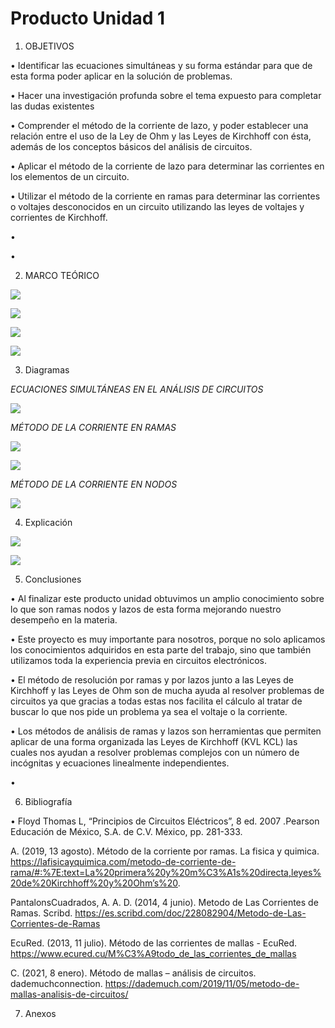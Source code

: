 # Producto Unidad 1 
1. OBJETIVOS

• Identificar las ecuaciones simultáneas y su forma estándar para que de esta forma poder aplicar en la solución de problemas.

•	Hacer una investigación profunda sobre el tema expuesto para completar las dudas existentes 

• Comprender el método de la corriente de lazo, y poder establecer una relación entre el uso de la Ley de Ohm y las Leyes de Kirchhoff   con   ésta, además   de   los conceptos   básicos del   análisis de circuitos.
 

•	Aplicar el método de la corriente de lazo para determinar las corrientes en los elementos de un circuito.

• Utilizar el método de la corriente en ramas para determinar las corrientes o voltajes desconocidos en un circuito utilizando las leyes de voltajes y corrientes de Kirchhoff.

•	

•	

2. MARCO TEÓRICO

![](img/marco3.jpeg)

![](https://github.com/andressanttos/Producto-Unidad1-/blob/main/img/marco1.png)

![](https://github.com/andressanttos/Producto-Unidad1-/blob/main/img/marco2.png)

![](img/marco4.jpg)

3. Diagramas

*ECUACIONES SIMULTÁNEAS EN EL ANÁLISIS DE CIRCUITOS* 

![](img/diagrama3.png)

*MÉTODO DE LA CORRIENTE EN RAMAS*

![](https://github.com/andressanttos/Producto-Unidad1-/blob/main/img/diagrama1.png)

![](https://github.com/andressanttos/Producto-Unidad1-/blob/main/img/diagrama2.png)

*MÉTODO DE LA CORRIENTE EN NODOS*
 
![](img/diagrama4.png)

4. Explicación

![](https://github.com/andressanttos/Producto-Unidad1-/blob/main/img/ejercicio%201.png)

![](https://github.com/andressanttos/Producto-Unidad1-/blob/main/img/ejercicio%202.png)


5. Conclusiones

•	Al finalizar este producto unidad obtuvimos un amplio conocimiento sobre lo que son ramas nodos y lazos de esta forma mejorando nuestro desempeño en la materia.

• Este proyecto es muy importante para nosotros, porque no solo aplicamos los conocimientos adquiridos en esta parte del trabajo, sino que también utilizamos toda la experiencia previa en circuitos electrónicos.

•	El método de resolución por ramas y por lazos junto a las Leyes de Kirchhoff y las Leyes de Ohm son de mucha ayuda al resolver problemas de circuitos ya que gracias a todas estas nos facilita el cálculo al tratar de buscar lo que nos pide un problema ya sea el voltaje o la corriente.

•	Los métodos de análisis de ramas y lazos son herramientas que permiten aplicar de una forma organizada las Leyes de Kirchhoff (KVL KCL) las cuales nos ayudan a resolver problemas complejos con un número de incógnitas y ecuaciones linealmente independientes.

•	


6. Bibliografía 

•	Floyd Thomas L, “Principios de Circuitos Eléctricos”, 8 ed. 2007 .Pearson Educación de México, S.A. de C.V. México, pp. 281-333.

A. (2019, 13 agosto). Método de la corriente por ramas. La fisica y quimica. https://lafisicayquimica.com/metodo-de-corriente-de-rama/#:%7E:text=La%20primera%20y%20m%C3%A1s%20directa,leyes%20de%20Kirchhoff%20y%20Ohm’s%20.

PantalonsCuadrados, A. A. D. (2014, 4 junio). Metodo de Las Corrientes de Ramas. Scribd. https://es.scribd.com/doc/228082904/Metodo-de-Las-Corrientes-de-Ramas

EcuRed. (2013, 11 julio). Método de las corrientes de mallas - EcuRed. https://www.ecured.cu/M%C3%A9todo_de_las_corrientes_de_mallas

C. (2021, 8 enero). Método de mallas – análisis de circuitos. dademuchconnection. https://dademuch.com/2019/11/05/metodo-de-mallas-analisis-de-circuitos/

7. Anexos

![]()
